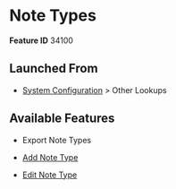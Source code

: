 # Note Types

**Feature ID** 34100

## Launched From

- [System Configuration](System%20Configuration.md) > Other Lookups

## Available Features

- Export Note Types

- [Add Note Type](Add%20Note%20Type.md)

- [Edit Note Type](Edit%20Note%20Type.md)



































































